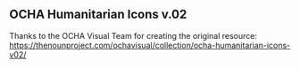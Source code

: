 ## OCHA Humanitarian Icons v.02
Thanks to the OCHA Visual Team for creating the original resource:
https://thenounproject.com/ochavisual/collection/ocha-humanitarian-icons-v02/
